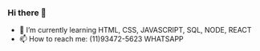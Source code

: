 ### Hi there 👋


- 🌱 I’m currently learning HTML, CSS, JAVASCRIPT, SQL, NODE, REACT
- 📫 How to reach me: (11)93472-5623 WHATSAPP

